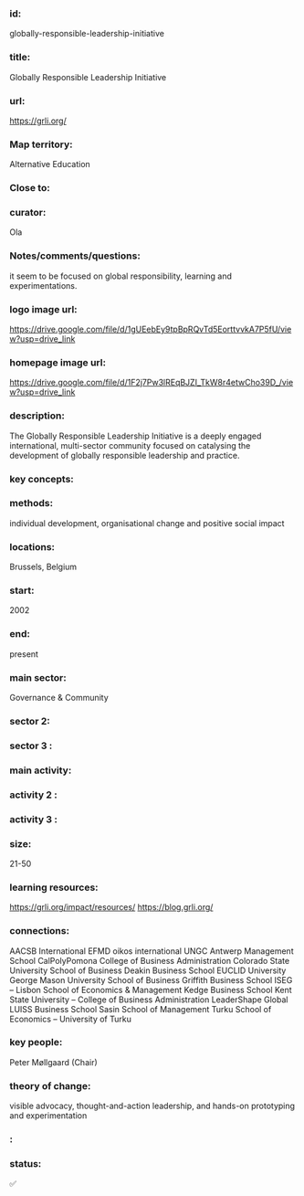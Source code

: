 ### id: 
  globally-responsible-leadership-initiative
### title: 
  Globally Responsible Leadership Initiative
### url: 
  https://grli.org/
### Map territory: 
  Alternative Education
### Close to: 
  
### curator: 
  Ola
### Notes/comments/questions: 
  it seem to be focused on global responsibility, learning and experimentations.
### logo image url: 
  https://drive.google.com/file/d/1gUEebEy9tpBpRQvTd5EorttvvkA7P5fU/view?usp=drive_link
### homepage image url: 
  https://drive.google.com/file/d/1F2j7Pw3lREqBJZI_TkW8r4etwCho39D_/view?usp=drive_link
### description: 
  The Globally Responsible Leadership Initiative is a deeply engaged international, multi-sector community focused on catalysing the development of globally responsible leadership and practice.


### key concepts: 
  
### methods: 
  individual development, organisational change and positive social impact
### locations: 
  Brussels, Belgium
### start: 
  2002
### end: 
  present
### main sector: 
  Governance & Community
### sector 2: 
  
### sector 3 : 
  
### main activity: 
  
### activity 2 : 
  
### activity 3 : 
  
### size: 
  21-50
### learning resources: 
  https://grli.org/impact/resources/
https://blog.grli.org/
### connections: 
  
AACSB International
EFMD
oikos international
UNGC
Antwerp Management School
CalPolyPomona College of Business Administration
Colorado State University School of Business
Deakin Business School
EUCLID University
George Mason University School of Business
Griffith Business School
ISEG – Lisbon School of Economics & Management
Kedge Business School
Kent State University – College of Business Administration
LeaderShape Global
LUISS Business School
Sasin School of Management
Turku School of Economics – University of Turku
### key people: 
  Peter Møllgaard (Chair)
### theory of change: 
  visible advocacy, thought-and-action leadership, and hands-on prototyping and experimentation
### : 
  
### status: 
  ✅
